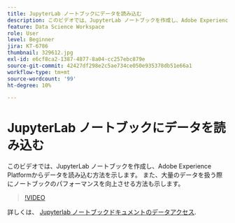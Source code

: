 ```yaml
---
title: JupyterLab ノートブックにデータを読み込む
description: このビデオでは、JupyterLab ノートブックを作成し、Adobe Experience Platformからデータを読み込む方法を示します。 また、大量のデータを扱う際にノートブックのパフォーマンスを向上させる方法も示します。
feature: Data Science Workspace
role: User
level: Beginner
jira: KT-6786
thumbnail: 329612.jpg
exl-id: e6cf8ca2-1387-4877-8a04-cc257ebc879e
source-git-commit: 42427df298e2c5ae734ce050e935378db51e66a1
workflow-type: tm+mt
source-wordcount: '99'
ht-degree: 10%

---
```


# JupyterLab ノートブックにデータを読み込む

このビデオでは、JupyterLab ノートブックを作成し、Adobe Experience Platformからデータを読み込む方法を示します。 また、大量のデータを扱う際にノートブックのパフォーマンスを向上させる方法も示します。

>[!VIDEO](https://video.tv.adobe.com/v/329612?quality=12&learn=on)

詳しくは、 [Jupyterlab ノートブックドキュメントのデータアクセス](https://experienceleague.adobe.com/docs/experience-platform/data-science-workspace/jupyterlab/access-notebook-data.html).